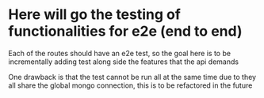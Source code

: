 # Here will go the testing of functionalities for e2e (end to end)

Each of the routes should have an e2e test, so the goal here is to be incrementally adding test along side the features that the api demands

One drawback is that the test cannot be run all at the same time due to they all share the global mongo connection, this is to be refactored in the future
